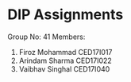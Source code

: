 # DIP Assignments

Group No: 41
Members:
1. Firoz Mohammad CED17I017
2. Arindam Sharma CED17I022
3. Vaibhav Singhal CED17I040
